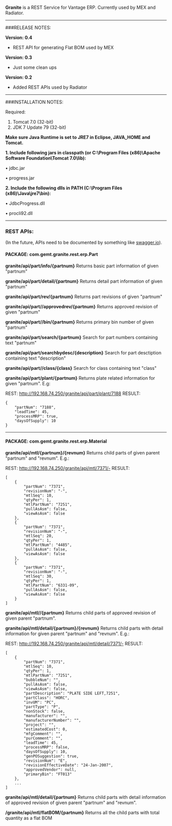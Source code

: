 **Granite** is a REST Service for Vantage ERP. Currently used by MEX and Radiator.

* * *
###RELEASE NOTES:

**Version: 0.4**
- REST API for generating Flat BOM used by MEX

**Version: 0.3**
- Just some clean ups

**Version: 0.2**
- Added REST APIs used by Radiator

* * *

###INSTALLATION NOTES:

Required:

1. Tomcat 7.0 (32-bit)
2. JDK 7 Update 79 (32-bit) 

**Make sure Java Runtime is set to JRE7 in Eclipse, JAVA_HOME and Tomcat.**

**1. Include following jars in classpath (or C:\Program Files (x86)\Apache Software Foundation\Tomcat 7.0\lib):**

•	jdbc.jar

•	progress.jar

**2. Include the following dlls in PATH (C:\Program Files (x86)\Java\jre7\bin):**

•	JdbcProgress.dll

•	procli92.dll

* * *

### REST APIs:
(In the future, APIs need to be documented by something like [swagger.io](http://swagger.io/)).

#### PACKAGE: com.gemt.granite.rest.erp.Part

**granite/api/part/info/{partnum}**
Returns basic part information of given "partnum"

**granite/api/part/detail/{partnum}**
Returns detail part information of given "partnum"

**granite/api/part/rev/{partnum}**
Returns part revisions of given "partnum"

**granite/api/part//approvedrev/{partnum}**
Returns approved revision of given "partnum"

**granite/api/part//bin/{partnum}**
Returns primary bin number of given "partnum"

**granite/api/part/search/{partnum}**
Search for part numbers containing text "partnum"

**granite/api/part/searchbydesc/{description}**
Search for part desctiption containing text "description"

**granite/api/part//class/{class}**
Search for class containing text "class"


**granite/api/part/plant/{partnum}**
Returns plate related information for given "partnum". E.g:



REST: http://192.168.74.250/granite/api/part/plant/7188
RESULT:
```
{
	"partNum": "7188",
	"leadTime": 45,
	"processMRP": true,
	"daysOfSupply": 10
}
```
---

#### PACKAGE: com.gemt.granite.rest.erp.Material

**granite/api/mtl/{partnum}/{revnum}**
Returns child parts of given parent "partnum" and "revnum". E.g.:

REST: http://192.168.74.250/granite/api/mtl/7371/-
RESULT:
```
[
	{
		"partNum": "7371",
		"revisionNum": "-",
		"mtlSeq": 10,
		"qtyPer": 1,
		"mtlPartNum": "7251",
		"pullAsAsm": false,
		"viewAsAsm": false
	},
	{
		"partNum": "7371",
		"revisionNum": "-",
		"mtlSeq": 20,
		"qtyPer": 1,
		"mtlPartNum": "4485",
		"pullAsAsm": false,
		"viewAsAsm": false
	},
	{
		"partNum": "7371",
		"revisionNum": "-",
		"mtlSeq": 30,
		"qtyPer": 1,
		"mtlPartNum": "6331-09",
		"pullAsAsm": false,
		"viewAsAsm": false
	}
]
```

**granite/api/mtl//{partnum}**
Returns child parts of approved revision of given parent "partnum".

**granite/api/mtl/detail/{partnum}/{revnum}**
Returns child parts with detail information for given parent "partnum" and "revnum". E.g.:

REST: http://192.168.74.250/granite/api/mtl/detail/7371/-
RESULT:
```
[
	{
		"partNum": "7371",
		"mtlSeq": 10,
		"qtyPer": 1,
		"mtlPartNum": "7251",
		"bubbleNum": "",
		"pullAsAsm": false,
		"viewAsAsm": false,
		"partDescription": "PLATE SIDE LEFT,7251",
		"partClass": "HORC",
		"invUM": "PC",
		"partType": "P",
		"nonStock": false,
		"manufacturer": "",
		"manufacturerNumber": "",
		"project": "",
		"estimatedCost": 0,
		"mfgComment": "",
		"purComment": "",
		"leadTime": 45,
		"processMRP": false,
		"daysOfSupply": 10,
		"genPOSuggestion": true,
		"revisionNum": "E",
		"revisionEffectiveDate": "24-Jan-2007",
		"approvedVendor": null,
		"primaryBin": "FT013"
	},
	...
]
```

**granite/api/mtl/detail/{partnum}**
Returns child parts with detail information of approved revision of given parent "partnum" and "revnum".

**/granite/api/mtl/flatBOM/{partnum}**
Returns all the child parts with total quantity as a flat BOM